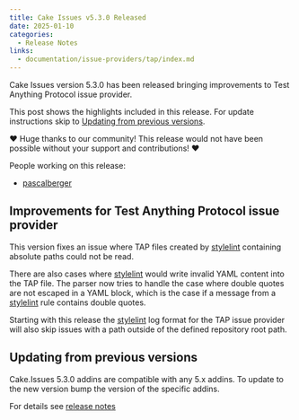 ```yaml
---
title: Cake Issues v5.3.0 Released
date: 2025-01-10
categories:
  - Release Notes
links:
  - documentation/issue-providers/tap/index.md
---
```


Cake Issues version 5.3.0 has been released bringing improvements to Test Anything Protocol issue provider.

<!-- more -->

This post shows the highlights included in this release.
For update instructions skip to [Updating from previous versions](#updating-from-previous-versions).

❤ Huge thanks to our community! This release would not have been possible without your support and contributions! ❤

People working on this release:

* [pascalberger](https://github.com/pascalberger)

## Improvements for Test Anything Protocol issue provider

This version fixes an issue where TAP files created by [stylelint] containing
absolute paths could not be read.

There are also cases where [stylelint] would write invalid YAML content into the TAP file.
The parser now tries to handle the case where double quotes are not escaped in a YAML block,
which is the case if a message from a [stylelint] rule contains double quotes.

Starting with this release the [stylelint] log format for the TAP issue provider
will also skip issues with a path outside of the defined repository root path.

## Updating from previous versions

Cake.Issues 5.3.0 addins are compatible with any 5.x addins.
To update to the new version bump the version of the specific addins.

For details see [release notes](https://github.com/cake-contrib/Cake.Issues/releases/tag/5.3.0)

[stylelint]: https://stylelint.io/